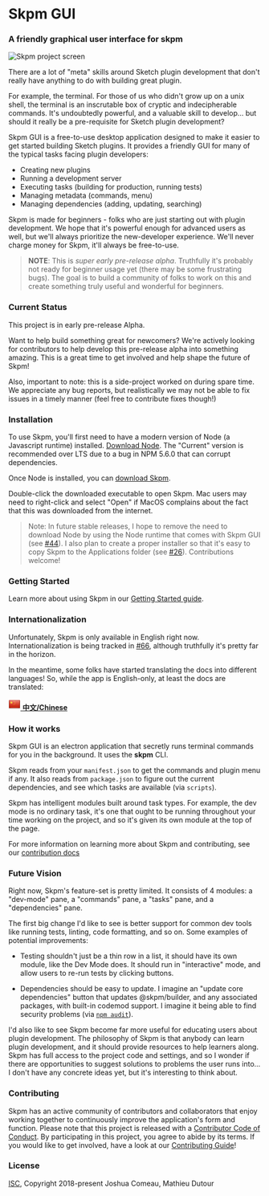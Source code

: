 # Skpm GUI

### A friendly graphical user interface for skpm

![Skpm project screen](https://github.com/skpm/skpm-gui/raw/skpm/docs/images/main-image.png)

There are a lot of "meta" skills around Sketch plugin development that don't really have anything to do with building great plugin.

For example, the terminal. For those of us who didn't grow up on a unix shell, the terminal is an inscrutable box of cryptic and indecipherable commands. It's undoubtedly powerful, and a valuable skill to develop... but should it really be a pre-requisite for Sketch plugin development?

Skpm GUI is a free-to-use desktop application designed to make it easier to get started building Sketch plugins. It provides a friendly GUI for many of the typical tasks facing plugin developers:

- Creating new plugins
- Running a development server
- Executing tasks (building for production, running tests)
- Managing metadata (commands, menu)
- Managing dependencies (adding, updating, searching)

Skpm is made for beginners - folks who are just starting out with plugin development. We hope that it's powerful enough for advanced users as well, but we'll always prioritize the new-developer experience. We'll never charge money for Skpm, it'll always be free-to-use.

> **NOTE**: This is _super early pre-release alpha_. Truthfully it's probably not ready for beginner usage yet (there may be some frustrating bugs). The goal is to build a community of folks to work on this and create something truly useful and wonderful for beginners.

### Current Status

This project is in early pre-release Alpha.

Want to help build something great for newcomers? We're actively looking for contributors to help develop this pre-release alpha into something amazing. This is a great time to get involved and help shape the future of Skpm!

Also, important to note: this is a side-project worked on during spare time. We appreciate any bug reports, but realistically we may not be able to fix issues in a timely manner (feel free to contribute fixes though!)

### Installation

To use Skpm, you'll first need to have a modern version of Node (a Javascript runtime) installed. [Download Node](https://nodejs.org/en/download/current/). The "Current" version is recommended over LTS due to a bug in NPM 5.6.0 that can corrupt dependencies.

Once Node is installed, you can [download Skpm](https://github.com/skpm/skpm-gui/releases).

Double-click the downloaded executable to open Skpm. Mac users may need to right-click and select "Open" if MacOS complains about the fact that this was downloaded from the internet.

> Note: In future stable releases, I hope to remove the need to download Node by using the Node runtime that comes with Skpm GUI (see [#44](https://github.com/joshwcomeau/guppy/issues/44)). I also plan to create a proper installer so that it's easy to copy Skpm to the Applications folder (see [#26](https://github.com/joshwcomeau/guppy/issues/26)). Contributions welcome!

### Getting Started

Learn more about using Skpm in our [Getting Started guide](https://github.com/skpm/skpm-gui/blob/skpm/docs/getting-started.md).

### Internationalization

Unfortunately, Skpm is only available in English right now. Internationalization is being tracked in [#66](https://github.com/joshwcomeau/guppy/issues/66), although truthfully it's pretty far in the horizon.

In the meantime, some folks have started translating the docs into different languages! So, while the app is English-only, at least the docs are translated:

[![china](https://raw.githubusercontent.com/gosquared/flags/master/flags/flags/shiny/24/China.png) **中文/Chinese**](https://github.com/chinanf-boy/guppy-docs-zh)

### How it works

Skpm GUI is an electron application that secretly runs terminal commands for you in the background. It uses the **skpm** CLI.

Skpm reads from your `manifest.json` to get the commands and plugin menu if any. It also reads from `package.json` to figure out the current dependencies, and see which tasks are available (via `scripts`).

Skpm has intelligent modules built around task types. For example, the dev mode is no ordinary task, it's one that ought to be running throughout your time working on the project, and so it's given its own module at the top of the page.

For more information on learning more about Skpm and contributing, see our [contribution docs](https://github.com/skpm/skpm-gui/blob/skpm/CONTRIBUTING.md)

### Future Vision

Right now, Skpm's feature-set is pretty limited. It consists of 4 modules: a "dev-mode" pane, a "commands" pane, a "tasks" pane, and a "dependencies" pane.

The first big change I'd like to see is better support for common dev tools like running tests, linting, code formatting, and so on. Some examples of potential improvements:

- Testing shouldn't just be a thin row in a list, it should have its own module, like the Dev Mode does. It should run in "interactive" mode, and allow users to re-run tests by clicking buttons.

- Dependencies should be easy to update. I imagine an "update core dependencies" button that updates @skpm/builder, and any associated packages, with built-in codemod support. I imagine it being able to find security problems (via [`npm audit`](https://docs.npmjs.com/getting-started/running-a-security-audit)).

I'd also like to see Skpm become far more useful for educating users about plugin development. The philosophy of Skpm is that anybody can learn plugin development, and it should provide resources to help learners along. Skpm has full access to the project code and settings, and so I wonder if there are opportunities to suggest solutions to problems the user runs into... I don't have any concrete ideas yet, but it's interesting to think about.

<!--
### Chat

Come hang out with us [on Gitter](https://gitter.im/guppy-gui/Lobby)!
-->

### Contributing

Skpm has an active community of contributors and collaborators that enjoy working together to continuously improve the application's form and function. Please note that this project is released with a [Contributor Code of Conduct](CODE_OF_CONDUCT.md). By participating in this project, you agree to abide by its terms. If you would like to get involved, have a look at our [Contributing Guide](CONTRIBUTING.md)!

### License

[ISC](LICENSE.md), Copyright 2018-present Joshua Comeau, Mathieu Dutour
